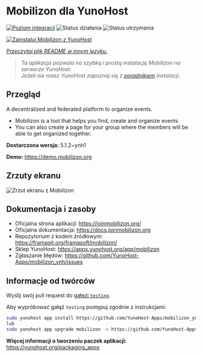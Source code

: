 <!--
To README zostało automatycznie wygenerowane przez <https://github.com/YunoHost/apps/tree/master/tools/readme_generator>
Nie powinno być ono edytowane ręcznie.
-->

# Mobilizon dla YunoHost

[![Poziom integracji](https://apps.yunohost.org/badge/integration/mobilizon)](https://ci-apps.yunohost.org/ci/apps/mobilizon/)
![Status działania](https://apps.yunohost.org/badge/state/mobilizon)
![Status utrzymania](https://apps.yunohost.org/badge/maintained/mobilizon)

[![Zainstaluj Mobilizon z YunoHost](https://install-app.yunohost.org/install-with-yunohost.svg)](https://install-app.yunohost.org/?app=mobilizon)

*[Przeczytaj plik README w innym języku.](./ALL_README.md)*

> *Ta aplikacja pozwala na szybką i prostą instalację Mobilizon na serwerze YunoHost.*  
> *Jeżeli nie masz YunoHost zapoznaj się z [poradnikiem](https://yunohost.org/install) instalacji.*

## Przegląd

A decentralized and federated platform to organize events.

- Mobilizon is a tool that helps you find, create and organize events.
- You can also create a page for your group where the members will be able to get organized together.


**Dostarczona wersja:** 5.1.2~ynh1

**Demo:** <https://demo.mobilizon.org>

## Zrzuty ekranu

![Zrzut ekranu z Mobilizon](./doc/screenshots/screenshot1.jpg)

## Dokumentacja i zasoby

- Oficjalna strona aplikacji: <https://joinmobilizon.org/>
- Oficjalna dokumentacja: <https://docs.joinmobilizon.org>
- Repozytorium z kodem źródłowym: <https://framagit.org/framasoft/mobilizon/>
- Sklep YunoHost: <https://apps.yunohost.org/app/mobilizon>
- Zgłaszanie błędów: <https://github.com/YunoHost-Apps/mobilizon_ynh/issues>

## Informacje od twórców

Wyślij swój pull request do [gałęzi `testing`](https://github.com/YunoHost-Apps/mobilizon_ynh/tree/testing).

Aby wypróbować gałąź `testing` postępuj zgodnie z instrukcjami:

```bash
sudo yunohost app install https://github.com/YunoHost-Apps/mobilizon_ynh/tree/testing --debug
lub
sudo yunohost app upgrade mobilizon -u https://github.com/YunoHost-Apps/mobilizon_ynh/tree/testing --debug
```

**Więcej informacji o tworzeniu paczek aplikacji:** <https://yunohost.org/packaging_apps>
